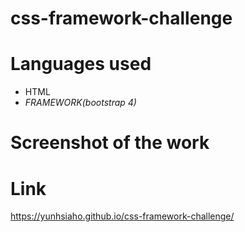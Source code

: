 # css-framework-challenge

# Languages used
 * HTML
 * *FRAMEWORK(bootstrap 4)*
 
# Screenshot of the work

[logo]: https://github.com/yunhsiaho/css-framework-challenge/blob/main/src/image/screenshot.png "screenshot"

# Link

 https://yunhsiaho.github.io/css-framework-challenge/

